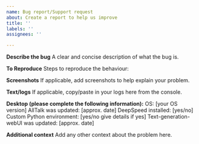 ```yaml
---
name: Bug report/Support request
about: Create a report to help us improve
title: ''
labels: ''
assignees: ''

---
```


**Describe the bug**
A clear and concise description of what the bug is.

**To Reproduce**
Steps to reproduce the behaviour:

**Screenshots**
If applicable, add screenshots to help explain your problem.

**Text/logs**
If applicable, copy/paste in your logs here from the console.

**Desktop (please complete the following information):**
OS: [your OS version]
AllTalk was updated: [approx. date]
DeepSpeed installed: [yes/no]
Custom Python environment: [yes/no give details if yes]
Text-generation-webUI was updated: [approx. date]

**Additional context**
Add any other context about the problem here.
